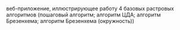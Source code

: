 веб-приложение, иллюстрирующее работу 4 базовых растровых алгоритмов (пошаговый алгоритм; алгоритм ЦДА; алгоритм Брезенхема; алгоритм Брезенхема (окружность))
